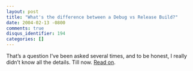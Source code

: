 ```yaml
---
layout: post
title: "What's the difference between a Debug vs Release Build?"
date: 2004-02-13 -0800
comments: true
disqus_identifier: 194
categories: []
---
```

That’s a question I’ve been asked several times, and to be honest, I
really didn’t know all the details. Till now. [Read
on](http://www.hanselman.com/blog/PermaLink.aspx?guid=a40c0d4f-66d0-4704-94f6-0efda4a44465 "Debug vs Release Bulids").

